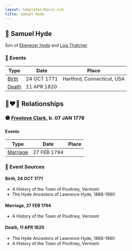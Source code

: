 ```yaml
---
layout: templates/basic.njk
title: Samuel Hyde
---
```

## 🔵 Samuel Hyde

Son of [Ebenezer Hyde](/people/1/14535025) and [Lois Thatcher](/people/9/92113144)

### 📆 Events

Type | Date | Place
------ | ------ | ------
[Birth](#event-786e4c44-549e-44eb-bd14-7a150ea3adc3) | 24 OCT 1771 | Hartford, Connecticut, USA
[Death](#event-25f2efc4-c08c-48b8-8ee5-94e3db5b3003) | 11 APR 1820 |

## 👩‍❤️‍👨 Relationships

### 🟣 [Freelove Clark](/people/9/92731294), b. 07 JAN 1778

#### Events

Type | Date | Place
------ | ------ | ------
[Marriage](#event-93d40aab-9925-41db-a6cc-b7658f64d35b) | 27 FEB 1794 |
### 📰 Event Sources

#### <a id="event-786e4c44-549e-44eb-bd14-7a150ea3adc3"></a> Birth, 24 OCT 1771
* A History of the Town of Poultney, Vermont
* The Hyde Ancestors of Lawrence Hyde, 1888-1960

#### <a id="event-93d40aab-9925-41db-a6cc-b7658f64d35b"></a> Marriage, 27 FEB 1794
* A History of the Town of Poultney, Vermont
#### <a id="event-25f2efc4-c08c-48b8-8ee5-94e3db5b3003"></a> Death, 11 APR 1820
* The Hyde Ancestors of Lawrence Hyde, 1888-1960
* A History of the Town of Poultney, Vermont
